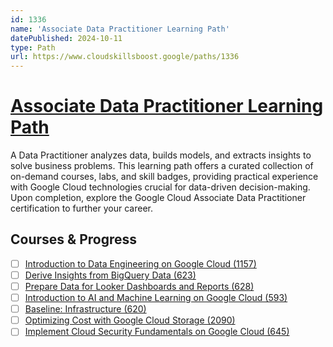 ```yaml
---
id: 1336
name: 'Associate Data Practitioner Learning Path'
datePublished: 2024-10-11
type: Path
url: https://www.cloudskillsboost.google/paths/1336
---
```


# [Associate Data Practitioner Learning Path](https://www.cloudskillsboost.google/paths/1336)

A Data Practitioner analyzes data, builds models, and extracts insights to solve business problems. This learning path offers a curated collection of on-demand courses, labs, and skill badges, providing practical experience with Google Cloud technologies crucial for data-driven decision-making. Upon completion, explore the Google Cloud Associate Data Practitioner certification to further your career.

## Courses & Progress

- [ ] [Introduction to Data Engineering on Google Cloud (1157)](../courses/Introduction-to-Data-Engineering-on-Google-Cloud.md)
- [ ] [Derive Insights from BigQuery Data (623)](../courses/Derive-Insights-from-BigQuery-Data.md)
- [ ] [Prepare Data for Looker Dashboards and Reports (628)](../courses/Prepare-Data-for-Looker-Dashboards-and-Reports.md)
- [ ] [Introduction to AI and Machine Learning on Google Cloud (593)](../courses/Introduction-to-AI-and-Machine-Learning-on-Google-Cloud.md)
- [ ] [Baseline: Infrastructure (620)](../courses/Baseline-Infrastructure.md)
- [ ] [Optimizing Cost with Google Cloud Storage (2090)](../courses/Optimizing-Cost-with-Google-Cloud-Storage.md)
- [ ] [Implement Cloud Security Fundamentals on Google Cloud (645)](../courses/Implement-Cloud-Security-Fundamentals-on-Google-Cloud.md)
